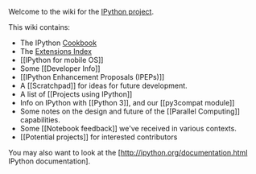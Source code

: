 Welcome to the wiki for the [IPython project](http://ipython.org).

This wiki contains:

* The IPython [Cookbook](Cookbook.mediawiki)
* The [Extensions Index](Extensions-Index.rest)
* [[IPython for mobile OS]]
* Some [[Developer Info]]
* [[IPython Enhancement Proposals (IPEPs)]]
* A [[Scratchpad]] for ideas for future development.
* A list of [[Projects using IPython]]
* Info on IPython with [[Python 3]], and our [[py3compat module]]
* Some notes on the design and future of the [[Parallel Computing]] capabilities.
* Some [[Notebook feedback]] we've received in various contexts.
* [[Potential projects]] for interested contributors

You may also want to look at the [http://ipython.org/documentation.html IPython documentation].